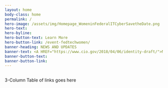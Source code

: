```yaml
---
layout: home
body-class: home
permalink: /
hero-image: /assets/img/Homepage_WomeninFederalITCyberSavetheDate.png
hero-text: 
hero-byline: 
hero-button-text: Learn More
hero-button-link: /event-fedtechwomen/
banner-heading: NEWS AND UPDATES
banner-text: <A HREF="https://www.cio.gov/2018/04/06/identity-draft/">May 4, 2018 - Strengthening the Cybersecurity of Federal Agencies through Improved Identity, Credential, and Access Management (ICAM)</A> <br> <A HREF="https://www.cio.gov/2018/03/15/innovation-sandbox-launch/">March 15, 2018 - Innovation Sandbox Pilot Launched</A>
banner-button-text: 
banner-button-link: 
---
```

## 
3-Column Table of links goes here

